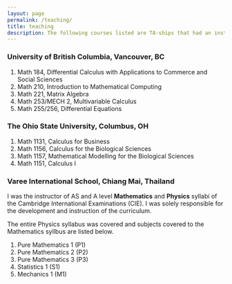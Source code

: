 ```yaml
---
layout: page
permalink: /teaching/
title: teaching
description: The following courses listed are TA-ships that had an instructional component to them such as leading a tutorial, workshop or recitation. 
---
```


### University of British Columbia, Vancouver, BC

1. Math 184, Differential Calculus with Applications to Commerce and Social Sciences 
2. Math 210, Introduction to Mathematical Computing 
3. Math 221, Matrix Algebra 
4. Math 253/MECH 2, Multivariable Calculus
5. Math 255/256, Differential Equations

### The Ohio State University, Columbus, OH

1. Math 1131, Calculus for Business
2. Math 1156, Calculus for the Biological Sciences
3. Math 1157, Mathematical Modelling for the Biological Sciences
4. Math 1151, Calculus I

### Varee International School, Chiang Mai, Thailand

I was the instructor of AS and A level **Mathematics** and **Physics** syllabi of the Cambridge International Examinations (CIE). I was solely responsible for the development and instruction of the curriculum. 

The entire Physics syllabus was covered and subjects covered to the Mathematics syllbus are listed below.

1. Pure Mathematics 1 (P1)
2. Pure Mathematics 2 (P2)
3. Pure Mathematics 3 (P3)
4. Statistics 1 (S1)
5. Mechanics 1 (M1)



